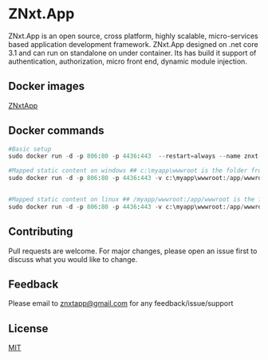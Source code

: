 # ZNxt.App

ZNxt.App is an open source, cross platform, highly scalable, micro-services based application development framework.
ZNxt.App designed on .net core 3.1 and can run on standalone on under container. 
Its has build it support of authentication, authorization, micro front end, dynamic module injection. 


## Docker images 


[ZNxtApp](https://cloud.docker.com/u/choudhurykhanin/repository/docker/choudhurykhanin/znxtapp)

## Docker commands

```python
#Basic setup 
sudo docker run -d -p 806:80 -p 4436:443  --restart=always --name znxt-app-run  choudhurykhanin/znxtapp:latest

#Mapped static content on windows ## c:\myapp\wwwroot is the folder from your application static content
sudo docker run -d -p 806:80 -p 4436:443 -v c:\myapp\wwwroot:/app/wwwroot --restart=always --name znxt-app-run  choudhurykhanin/znxtapp:latest


#Mapped static content on linux ## /myapp/wwwroot:/app/wwwroot is the folder from your application static content
sudo docker run -d -p 806:80 -p 4436:443 -v c:\myapp\wwwroot:/app/wwwroot --restart=always --name znxt-app-run  choudhurykhanin/znxtapp:latest

```

## Contributing
Pull requests are welcome. For major changes, please open an issue first to discuss what you would like to change.


## Feedback 
Please email to znxtapp@gmail.com for any feedback/issue/support

## License
[MIT](https://choosealicense.com/licenses/mit/)
